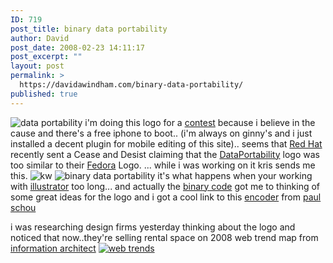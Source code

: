 ```yaml
---
ID: 719
post_title: binary data portability
author: David
post_date: 2008-02-23 14:11:17
post_excerpt: ""
layout: post
permalink: >
  https://davidawindham.com/binary-data-portability/
published: true
---
```

<img src="http://davidawindham.com/images/dplogos.jpg" alt="data portability" />
i'm doing this logo for a <a href="http://chrissaad.wordpress.com/2008/02/22/dataportability-logo-competition/">contest</a> because i believe in the cause and there's a free iphone to boot.. (i'm always on ginny's and i just installed a decent plugin for mobile editing of this site).. seems that <a href="http://www.redhat.com/">Red Hat</a> recently sent a Cease and Desist claiming that the <a href="http://www.dataportability.org/">DataPortability</a> logo was too similar to their <a href="http://en.wikipedia.org/wiki/Fedora_(Linux_distribution)">Fedora</a> Logo.
... while i was working on it kris sends me this.
<img src="http://davidawindham.com/images/kwemail.png" alt="kw" />
<img src="http://davidawindham.com/images/binary.png" alt="binary data portability" />
it's what happens when your working with <a href="http://www.adobe.com/products/illustrator/">illustrator</a> too long... and actually the <a href="http://en.wikipedia.org/wiki/Binary">binary code</a> got me to thinking of some great ideas for the logo and i got a cool link to this <a href="http://www.paulschou.com/tools/xlate/">encoder</a> from <a href="http://www.paulschou.com/">paul schou</a>

i was researching design firms yesterday thinking about the logo and noticed that now..they're selling rental space on 2008 web trend map from <a href="http://informationarchitects.jp/">information architect</a>
<a href="http://informationarchitects.jp/start/"><img src="http://davidawindham.com/images/webtrends.png" alt="web trends" /></a>

